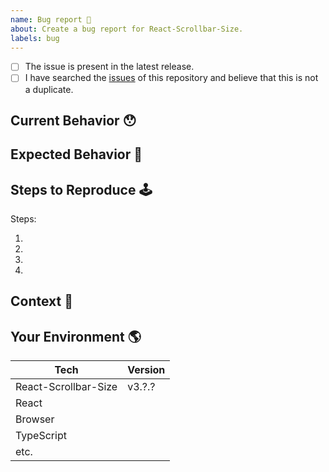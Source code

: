 ```yaml
---
name: Bug report 🐛
about: Create a bug report for React-Scrollbar-Size.
labels: bug
---
```


<!-- Provide a general summary of the issue in the Title above -->

<!--
  Thank you very much for contributing to React-Scrollbar-Size by creating an issue! ❤️
  To avoid duplicate issues we ask you to check off the following list.
-->

<!-- Checked checkbox should look like this: [x] -->

- [ ] The issue is present in the latest release.
- [ ] I have searched the [issues](https://github.com/shawnmcknight/react-scrollbar-size/issues) of this repository and believe that this is not a duplicate.

## Current Behavior 😯

<!-- Describe what happens instead of the expected behavior. -->

## Expected Behavior 🤔

<!-- Describe what should happen. -->

## Steps to Reproduce 🕹

<!--
  Provide a link to a live example (you can use codesandbox.io) and an unambiguous set of steps to reproduce this bug.
  Include code to reproduce, if relevant (which it most likely is).

  Issues without some form of live example have a longer response time.
-->

Steps:

1.
2.
3.
4.

## Context 🔦

<!--
  What are you trying to accomplish? How has this issue affected you?
  Providing context helps us come up with a solution that is most useful in the real world.
-->

## Your Environment 🌎

<!--
  Include as many relevant details about the environment with which you experienced the bug.
  If you encounter issues with typescript please include version and tsconfig.
-->

| Tech                 | Version |
| -------------------- | ------- |
| React-Scrollbar-Size | v3.?.?  |
| React                |         |
| Browser              |         |
| TypeScript           |         |
| etc.                 |         |

